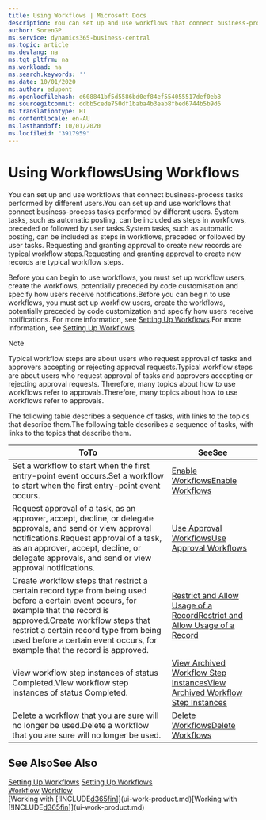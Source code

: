 ```yaml
---
title: Using Workflows | Microsoft Docs
description: You can set up and use workflows that connect business-process tasks performed by different users. System tasks, such as automatic posting, can be included as steps in workflows, preceded or followed by user tasks. Requesting and granting approval to create new records are typical workflow steps.
author: SorenGP
ms.service: dynamics365-business-central
ms.topic: article
ms.devlang: na
ms.tgt_pltfrm: na
ms.workload: na
ms.search.keywords: ''
ms.date: 10/01/2020
ms.author: edupont
ms.openlocfilehash: d608841bf5d5586bd0ef84ef554055517def0eb8
ms.sourcegitcommit: ddbb5cede750df1baba4b3eab8fbed6744b5b9d6
ms.translationtype: HT
ms.contentlocale: en-AU
ms.lasthandoff: 10/01/2020
ms.locfileid: "3917959"
---
```

# <a name="using-workflows"></a><span data-ttu-id="a590f-105">Using Workflows</span><span class="sxs-lookup"><span data-stu-id="a590f-105">Using Workflows</span></span>
<span data-ttu-id="a590f-106">You can set up and use workflows that connect business-process tasks performed by different users.</span><span class="sxs-lookup"><span data-stu-id="a590f-106">You can set up and use workflows that connect business-process tasks performed by different users.</span></span> <span data-ttu-id="a590f-107">System tasks, such as automatic posting, can be included as steps in workflows, preceded or followed by user tasks.</span><span class="sxs-lookup"><span data-stu-id="a590f-107">System tasks, such as automatic posting, can be included as steps in workflows, preceded or followed by user tasks.</span></span> <span data-ttu-id="a590f-108">Requesting and granting approval to create new records are typical workflow steps.</span><span class="sxs-lookup"><span data-stu-id="a590f-108">Requesting and granting approval to create new records are typical workflow steps.</span></span>  

 <span data-ttu-id="a590f-109">Before you can begin to use workflows, you must set up workflow users, create the workflows, potentially preceded by code customisation and specify how users receive notifications.</span><span class="sxs-lookup"><span data-stu-id="a590f-109">Before you can begin to use workflows, you must set up workflow users, create the workflows, potentially preceded by code customization and specify how users receive notifications.</span></span> <span data-ttu-id="a590f-110">For more information, see [Setting Up Workflows](across-set-up-workflows.md).</span><span class="sxs-lookup"><span data-stu-id="a590f-110">For more information, see [Setting Up Workflows](across-set-up-workflows.md).</span></span>  

> [!NOTE]  
>  <span data-ttu-id="a590f-111">Typical workflow steps are about users who request approval of tasks and approvers accepting or rejecting approval requests.</span><span class="sxs-lookup"><span data-stu-id="a590f-111">Typical workflow steps are about users who request approval of tasks and approvers accepting or rejecting approval requests.</span></span> <span data-ttu-id="a590f-112">Therefore, many topics about how to use workflows refer to approvals.</span><span class="sxs-lookup"><span data-stu-id="a590f-112">Therefore, many topics about how to use workflows refer to approvals.</span></span>  

 <span data-ttu-id="a590f-113">The following table describes a sequence of tasks, with links to the topics that describe them.</span><span class="sxs-lookup"><span data-stu-id="a590f-113">The following table describes a sequence of tasks, with links to the topics that describe them.</span></span>  

|<span data-ttu-id="a590f-114">**To**</span><span class="sxs-lookup"><span data-stu-id="a590f-114">**To**</span></span>|<span data-ttu-id="a590f-115">**See**</span><span class="sxs-lookup"><span data-stu-id="a590f-115">**See**</span></span>|  
|------------|-------------|  
|<span data-ttu-id="a590f-116">Set a workflow to start when the first entry-point event occurs.</span><span class="sxs-lookup"><span data-stu-id="a590f-116">Set a workflow to start when the first entry-point event occurs.</span></span>|[<span data-ttu-id="a590f-117">Enable Workflows</span><span class="sxs-lookup"><span data-stu-id="a590f-117">Enable Workflows</span></span>](across-how-to-enable-workflows.md)|  
|<span data-ttu-id="a590f-118">Request approval of a task, as an approver, accept, decline, or delegate approvals, and send or view approval notifications.</span><span class="sxs-lookup"><span data-stu-id="a590f-118">Request approval of a task, as an approver, accept, decline, or delegate approvals, and send or view approval notifications.</span></span>|[<span data-ttu-id="a590f-119">Use Approval Workflows</span><span class="sxs-lookup"><span data-stu-id="a590f-119">Use Approval Workflows</span></span>](across-how-use-approval-workflows.md)|  
|<span data-ttu-id="a590f-120">Create workflow steps that restrict a certain record type from being used before a certain event occurs, for example that the record is approved.</span><span class="sxs-lookup"><span data-stu-id="a590f-120">Create workflow steps that restrict a certain record type from being used before a certain event occurs, for example that the record is approved.</span></span>|[<span data-ttu-id="a590f-121">Restrict and Allow Usage of a Record</span><span class="sxs-lookup"><span data-stu-id="a590f-121">Restrict and Allow Usage of a Record</span></span>](across-how-to-restrict-and-allow-usage-of-a-record.md)|  
|<span data-ttu-id="a590f-122">View workflow step instances of status Completed.</span><span class="sxs-lookup"><span data-stu-id="a590f-122">View workflow step instances of status Completed.</span></span>|[<span data-ttu-id="a590f-123">View Archived Workflow Step Instances</span><span class="sxs-lookup"><span data-stu-id="a590f-123">View Archived Workflow Step Instances</span></span>](across-how-to-view-archived-workflow-step-instances.md)|  
|<span data-ttu-id="a590f-124">Delete a workflow that you are sure will no longer be used.</span><span class="sxs-lookup"><span data-stu-id="a590f-124">Delete a workflow that you are sure will no longer be used.</span></span>|[<span data-ttu-id="a590f-125">Delete Workflows</span><span class="sxs-lookup"><span data-stu-id="a590f-125">Delete Workflows</span></span>](across-how-to-delete-workflows.md)|  

## <a name="see-also"></a><span data-ttu-id="a590f-126">See Also</span><span class="sxs-lookup"><span data-stu-id="a590f-126">See Also</span></span>  
<span data-ttu-id="a590f-127">[Setting Up Workflows](across-set-up-workflows.md) </span><span class="sxs-lookup"><span data-stu-id="a590f-127">[Setting Up Workflows](across-set-up-workflows.md) </span></span>  
<span data-ttu-id="a590f-128">[Workflow](across-workflow.md) </span><span class="sxs-lookup"><span data-stu-id="a590f-128">[Workflow](across-workflow.md) </span></span>  
<span data-ttu-id="a590f-129">[Working with [!INCLUDE[d365fin](includes/d365fin_md.md)]](ui-work-product.md)</span><span class="sxs-lookup"><span data-stu-id="a590f-129">[Working with [!INCLUDE[d365fin](includes/d365fin_md.md)]](ui-work-product.md)</span></span>

